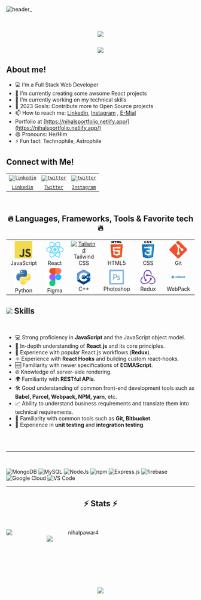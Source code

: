 ![header_](https://user-images.githubusercontent.com/72745563/196879565-4d03f914-da29-4629-98ea-219d63a43940.png)
<h1 align="center">
    <img src="https://readme-typing-svg.herokuapp.com?lines=Hi+there%F0%9F%91%8B;I'm+Nihal+Pawar%2C+a+freelancer.;I'm+a+Full+Stack+Developer">
</h1>

<div align="center">
  <img src="https://komarev.com/ghpvc/?username=nihalpawar4"/>
</div>

## About me!

-   💻 I’m a Full Stack Web Developer
-   🌱 I’m currently creating some awsome React projects
-   🔭 I’m currently working on my technical skills
-   👯 2023 Goals: Contribute more to Open Source projects
-   📫 How to reach me: [Linkedin](https://www.linkedin.com/in/nihalpawar44/), [Instagram](https://www.instagram.com/webdev_codehub/) , [E-Mial](pawarnihal44@gmail.com) </br>
-   Portfolio at [https://nihalsportfolio.netlify.app/](https://nihalsportfolio.netlify.app/)
-   😄 Pronouns: He/Him
-   ⚡ Fun fact: Technophile, Astrophile

<table align="center">
 <h2>Connect with Me!</h2>
<tr>
  <td align="center"><code><a href="https://www.linkedin.com/in/nihalpawar44/" target="_blank" ><img src='https://cdn.jsdelivr.net/npm/simple-icons@3.0.1/icons/linkedin.svg' alt='linkedin' height='40'></a></code></td>
  <td align="center"><code><a href="https://twitter.com/@nihalanillusion"  target="_blank" ><img src='https://cdn.jsdelivr.net/npm/simple-icons@3.0.1/icons/twitter.svg' alt='twitter' height='40'></a></code></td><td align="center"><code><a href="https://www.instagram.com/webdev_codehub/" target="_blank" ><img  src='https://cdn.jsdelivr.net/npm/simple-icons@3.0.1/icons/instagram.svg' alt='twitter' height='40'></a></code></td>
   </tr>
  <tr>
  <td align="center"><code><a href="https://www.linkedin.com/in/nihalpawar44/" title="reach" target="_blank" >Linkedin</a></code></td>
  <td align="center"><code><a href="https://twitter.com/@nihalanillusion" title="reach" target="_blank" >Twitter</a></code></td><td align="center"><code><a href="https://www.instagram.com/webdev_codehub/" title="reach">Instagram</a></code></td>
  </tr>
</table>

  <br>

<h2 align="center">🔥 Languages, Frameworks, Tools & Favorite tech 🔥</h2>

<table align="center">
  <tr>
    <td align="center" width="96">
      <a target="_blank"  href="https://www.javascript.com/">
        <img src="https://raw.githubusercontent.com/devicons/devicon/master/icons/javascript/javascript-original.svg" width="48" height="48" alt="JavaScript" />
      </a>
      <br>JavaScript
    </td>
    <td align="center" width="96">
      <a target="_blank"  href="https://reactjs.org/" >
        <img src="https://raw.githubusercontent.com/devicons/devicon/master/icons/react/react-original.svg" width="48" height="48" alt="React" />
      </a>
      <br>React
    </td>
    <td align="center" width="96">
      <a target="_blank"  href="https://tailwindcss.com/">
        <img src="https://raw.githubusercontent.com/Utkarsh1504/devicon/master/icons/tailwindcss/tailwindcss-plain.svg" width="48" height="48" alt="Tailwind" />
      </a>
      <br>Tailwind CSS
    </td>
    <td align="center" width="96"> 
      <a target="_blank"  href="https://developer.mozilla.org/en-US/docs/Glossary/HTML5" >
        <img src="https://raw.githubusercontent.com/devicons/devicon/master/icons/html5/html5-original-wordmark.svg" width="48" height="48" alt="html" />
      </a>
      <br>HTML5
    </td>
    <td align="center"  width="96">
      <a target="_blank"  href="https://developer.mozilla.org/en-US/docs/Web/CSS">
        <img src="https://raw.githubusercontent.com/devicons/devicon/master/icons/css3/css3-original-wordmark.svg" width="48" height="48" alt="css" />
      </a>
      <br>CSS
    </td>
    <td align="center" width="96">
      <a target="_blank"  href="https://git-scm.com/" >
        <img src="https://raw.githubusercontent.com/devicons/devicon/master/icons/git/git-original.svg" width="48" height="48" alt="git" />
      </a>
      <br>Git
    </td>
  </tr>
  <tr>
    <td align="center" width="96">
      <a target="_blank"  href="https://www.python.org/">
        <img src="https://raw.githubusercontent.com/devicons/devicon/master/icons/python/python-original.svg" width="48" height="48" alt="Python" />
      </a>
      <br>Python
    </td>
    <td align="center" width="96">
      <a target="_blank"  href="https://www.figma.com/" >
        <img src="https://raw.githubusercontent.com/devicons/devicon/master/icons/figma/figma-original.svg" width="48" height="48" alt="figma" />
      </a>
      <br>Figma
    </td>
       <td align="center" width="96">
     <a href="https://www.w3schools.com/cpp/" target="_blank" rel="noreferrer">
         <img src="https://raw.githubusercontent.com/devicons/devicon/master/icons/cplusplus/cplusplus-original.svg" alt="cplusplus" width="40" height="40"/>
     </a> 
      <br>C++
    </td>
        <td align="center" width="96">
     <a href="https://www.photoshop.com/en" target="_blank" rel="noreferrer">
         <img src="https://raw.githubusercontent.com/devicons/devicon/master/icons/photoshop/photoshop-line.svg" alt="photoshop" width="40" height="40"/> 
     </a>
      <br>Photoshop
    </td>
        <td align="center" width="96">
    <a href="https://redux.js.org" target="_blank" rel="noreferrer"> 
        <img src="https://raw.githubusercontent.com/devicons/devicon/master/icons/redux/redux-original.svg" alt="redux" width="40" height="40"/> 
    </a> 
      <br>Redux
    </td>
      <td align="center" width="96">
     <a href="https://webpack.js.org" target="_blank" rel="noreferrer"> 
         <img src="https://raw.githubusercontent.com/devicons/devicon/d00d0969292a6569d45b06d3f350f463a0107b0d/icons/webpack/webpack-original-wordmark.svg" alt="webpack" width="40" height="40"/>
     </a> 
      <br>WebPack
    </td>
  </tr>
</table>

## <img src="https://media2.giphy.com/media/QssGEmpkyEOhBCb7e1/giphy.gif?cid=ecf05e47a0n3gi1bfqntqmob8g9aid1oyj2wr3ds3mg700bl&rid=giphy.gif" width ="25"><b> Skills</b>
<br>

- 💻 Strong proficiency in **JavaScript** and the JavaScript object model.
- 🚀 In-depth understanding of **React.js** and its core principles.
- 🔄 Experience with popular React.js workflows (**Redux**).
- ⚛️ Experience with **React Hooks** and building custom react-hooks.
- 🆕 Familiarity with newer specifications of **ECMAScript**.
- 🌐 Knowledge of server-side rendering.
- 🌍 Familiarity with **RESTful APIs**.
- 🛠️ Good understanding of common front-end development tools such as **Babel, Parcel, Webpack, NPM, yarn**, etc.
- 📈 Ability to understand business requirements and translate them into technical requirements.
- 🔧 Familiarity with common tools such as **Git, Bitbucket**.
- 🧪 Experience in **unit testing** and **integration testing**.

<br>
<br>

-----

<br>

<p>
    <img alt="MongoDB" src="https://img.shields.io/badge/MongoDB-lightgreen?style=for-the-badge&logo=mongodb&logoColor=4EA94B" />
    <img alt="MySQL" src="https://img.shields.io/badge/MySQL-gray?style=for-the-badge&logo=mysql&logoColor=4EA94B" />
    <img alt="NodeJs" src="https://img.shields.io/badge/Node.js-339933?style=for-the-badge&logo=nodedotjs&logoColor=white" />
    <img alt="npm" src="https://img.shields.io/badge/npm-CB3837?style=for-the-badge&logo=npm&logoColor=white" />
    <img alt="Express.js" src="https://img.shields.io/badge/Express.js-000000?style=for-the-badge&logo=express&logoColor=white" />
    <img alt="firebase" src="https://img.shields.io/badge/firebase-ffca28?style=for-the-badge&logo=firebase&logoColor=black" />
    <img alt="Google Cloud" src="https://img.shields.io/badge/Google_Cloud-4285F4?style=for-the-badge&logo=google-cloud&logoColor=white" />
    <img alt="VS Code" src="https://img.shields.io/badge/Visual_Studio_Code-0078D4?style=for-the-badge&logo=visual%20studio%20code&logoColor=white" />
  </p>
<hr>

<h2 align="center">⚡ Stats ⚡</h2>
<br>
<p align=center>
  <div align=center>
      <img align="left" width=396 src="https://github-readme-streak-stats.herokuapp.com/?user=nihalpawar4&theme=react&border=61dafb&hide_border=true" alt="nihalpawar4" />
      <img align="right" width=396 src="https://github-readme-stats.vercel.app/api?username=nihalpawar4&show_icons=true&theme=react&border_color=61dafb&hide_border=true" />
  </div>
  <br><br><br><br><br><br><br><br><br>
  <div align=center>
    <img width=325 align="center" src="https://github-readme-stats.vercel.app/api/top-langs/?username=nihalpawar4&title_color=61dafb&text_color=ffffff&icon_color=61dafb&bg_color=20232a&langs_count=8&layout=compact&border_color=61dafb&hide_border=true" />
  </div>
  <br>
